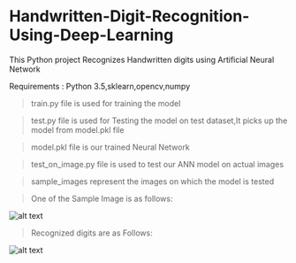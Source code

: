 # Handwritten-Digit-Recognition-Using-Deep-Learning
This Python project Recognizes Handwritten digits using Artificial Neural Network

Requirements : Python 3.5,sklearn,opencv,numpy
> train.py file is used for training the model

> test.py file is used for Testing the model on test dataset,It picks up the model from model.pkl file

> model.pkl file is our trained Neural Network

> test_on_image.py file is used to test our ANN model on actual images

> sample_images represent the images on which the model is tested

> One of the Sample Image is as follows:

![alt text](https://github.com/kaustubhdevkar/Handwritten-Digit-Recognition-Using-Deep-Learning/blob/master/sample_image.jpg)

> Recognized digits are as Follows:

![alt text](https://github.com/kaustubhdevkar/Handwritten-Digit-Recognition-Using-Deep-Learning/blob/master/result.jpg)

